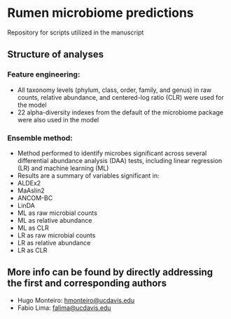 # Rumen microbiome predictions
Repository for scripts utilized in the manuscript

## Structure of analyses

### Feature engineering:
- All taxonomy levels (phylum, class, order, family, and genus) in raw counts, relative abundance, and centered-log ratio (CLR) were used for the model
- 22 alpha-diversity indexes from the default of the microbiome package were also used in the model

### Ensemble method:
- Method performed to identify microbes significant across several differential abundance analysis (DAA) tests, including linear regression (LR) and machine learning (ML)
- Results are a summary of variables significant in:
- ALDEx2
- MaAslin2
- ANCOM-BC
- LinDA
- ML as raw microbial counts
- ML as relative abundance
- ML as CLR
- LR as raw microbial counts
- LR as relative abundance
- LR as CLR

## More info can be found by directly addressing the first and corresponding authors

- Hugo Monteiro: hmonteiro@ucdavis.edu
- Fabio Lima: falima@ucdavis.edu
